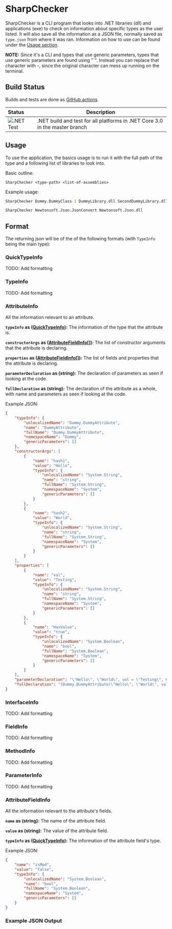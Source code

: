 # SharpChecker

SharpChecker is a CLI program that looks into .NET libraries (dll) and
applications (exe) to check on information about specific types as the
user listed. It will also save all the information as a JSON file, normally
saved as `type.json` from where it was ran. Information on how to use can
be found under the [Usage section](#usage).

**NOTE:** Since it's a CLI and types that use generic parameters, types that
use generic parameters are found using "`". Instead you can replace that
character with -, since the original character can mess up running on the terminal.

## Build Status

Builds and tests are done as
[GitHub actions](https://github.com/FuLagann/sharp-checker/actions).

| Status | Description |
|:-------|-------------|
| ![.NET Test](https://github.com/FuLagann/sharp-checker/workflows/.NET%20Test/badge.svg) | .NET build and test for all platforms in .NET Core 3.0 in the master branch |

## Usage

To use the application, the basics usage is to run it with the full path of
the type and a following list of libraries to look into.

Basic outline:

```
SharpChecker <type-path> <list-of-assemblies>
```

Example usage:

```bat
SharpChecker Dummy.DummyClass-1 DummyLibrary.dll SecondDummyLibrary.dll
```

```bat
SharpChecker Newtonsoft.Json.JsonConvert Newtonsoft.Json.dll
```

## Format

The returning json will be of the of the following formats (with `TypeInfo` being the main type):

### QuickTypeInfo

TODO: Add formatting

### TypeInfo

TODO: Add formatting

### AttributeInfo

All the information relevant to an attribute.

**`typeInfo` as ([QuickTypeInfo](#quicktypeinfo)):** The information of the type
that the attribute is.

**`constructorArgs` as ([AttributeFieldInfo](#attributefieldinfo)[]):** The list of
constructor arguments that the attribute is declaring.

**`properties` as ([AttributeFieldInfo](#attributefieldinfo)[]):** The list of fields and properties that the attribute is declaring.

**`parameterDeclaration` as (string):** The declaration of parameters as seen if
looking at the code.

**`fullDeclaration` as (string):** The declaration of the attribute as a whole, with name and parameters as seen if looking at the code.

Example JSON:

```json
{
	"typeInfo": {
		"unlocalizedName": "Dummy.DummyAttribute",
		"name": "DummyAttribute",
		"fullName": "Dummy.DummyAttribute",
		"namespaceName": "Dummy",
		"genericParameters": []
	},
	"constructorArgs": [
		{
			"name": "hash1",
			"value": "Hello",
			"typeInfo": {
				"unlocalizedName": "System.String",
				"name": "string",
				"fullName": "System.String",
				"namespaceName": "System",
				"genericParameters": []
			}
		},
		{
			"name": "hash2",
			"value": "World",
			"typeInfo": {
				"unlocalizedName": "System.String",
				"name": "string",
				"fullName": "System.String",
				"namespaceName": "System",
				"genericParameters": []
			}
		}
	],
	"properties": [
		{
			"name": "val",
			"value": "Testing",
			"typeInfo": {
				"unlocalizedName": "System.String",
				"name": "string",
				"fullName": "System.String",
				"namespaceName": "System",
				"genericParameters": []
			}
		},
		{
			"name": "HasValue",
			"value": "true",
			"typeInfo": {
				"unlocalizedName": "System.Boolean",
				"name": "bool",
				"fullName": "System.Boolean",
				"namespaceName": "System",
				"genericParameters": []
			}
		}
	],
	"parameterDeclaration": "\"Hello\", \"World\", val = \"Testing\", HasValue = true",
	"fullDeclaration": "[Dummy.DummyAttribute(\"Hello\", \"World\", val = \"Testing\", HasValue = true)]"
}
```

### InterfaceInfo

TODO: Add formatting

### FieldInfo

TODO: Add formatting

### MethodInfo

TODO: Add formatting

### ParameterInfo

TODO: Add formatting

### AttributeFieldInfo

All the information relevant to the attribute's fields.

**`name` as (string):** The name of the attribute field.

**`value` as (string):** The value of the attribute field.

**`typeInfo` as ([QuickTypeInfo](#quicktypeinfo)):** The information of the attribute field's type.

Example JSON:

```json
{
	"name": "isMod",
	"value": "false",
	"typeInfo": {
		"unlocalizedName": "System.Boolean",
		"name": "bool",
		"fullName": "System.Boolean",
		"namespaceName": "System",
		"genericParameters": []
	}
}
```

### Example JSON Output

```json

```
